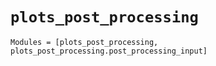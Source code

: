 `plots_post_processing`
=======================

```@autodocs
Modules = [plots_post_processing, plots_post_processing.post_processing_input]
```
